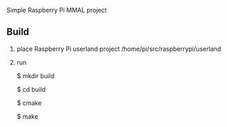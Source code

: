 Simple Raspberry Pi MMAL project

Build
-----
1. place  Raspberry Pi userland project /home/pi/src/raspberrypi/userland
2. run


    $ mkdir build
    
    $ cd build
    
    $ cmake
    
    $ make 
    
    
